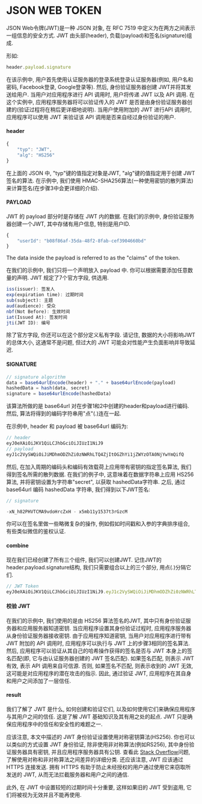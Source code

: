 # JSON WEB TOKEN

JSON Web令牌(JWT)是一种 JSON 对象, 在 RFC 7519 中定义为在两方之间表示一组信息的安全方式. JWT 由头部(header), 负载(payload)和签名(signature)组成. 

形如:

``` js
header.payload.signature
```

在该示例中, 用户首先使用认证服务器的登录系统登录认证服务器(例如, 用户名和密码, Facebook登录, Google登录等). 然后, 身份验证服务器创建 JWT并将其发送给用户. 当用户对应用程序进行 API 调用时, 用户将传递 JWT 以及 API 调用. 在这个实例中, 应用程序服务器将可以验证传入的 JWT 是否是由身份验证服务器创建的(验证过程将在稍后更详细地说明). 当用户使用附加的 JWT 进行API 调用时, 应用程序可以使用 JWT 来验证该 API 调用是否来自经过身份验证的用户. 

#### header

``` js
{
    "typ": "JWT",
    "alg": "HS256"
}
```

在上面的 JSON 中, "typ"键的值指定对象是JWT, "alg"键的值指定用于创建 JWT 签名的算法. 在示例中, 我们使用 HMAC-SHA256算法(一种使用密钥的散列算法)来计算签名(在步骤3中会更详细的介绍). 

####  PAYLOAD

JWT 的 payload 部分时是存储在 JWT 内的数据. 在我们的示例中, 身份验证服务器创建一个JWT, 其中存储有用户信息, 特别是用户ID. 

``` js
{
    "userId": "b08f86af-35da-48f2-8fab-cef3904660bd"
}
```

The data inside the payload is referred to as the "claims" of the token.

在我们的示例中, 我们只将一个声明放入 payload 中. 你可以根据需要添加任意数量的声明. JWT 规定了7个官方字段, 供选用. 

``` js
iss(issuer): 签发人
exp(expiration time): 过期时间
sub(subject): 主题
aud(audience): 受众
nbf(Not Before): 生效时间
iat(Issued At): 签发时间
jti(JWT ID): 编号
```

除了官方字段, 你还可以在这个部分定义私有字段. 请记住, 数据的大小将影响JWT的总体大小, 这通常不是问题, 但过大的 JWT 可能会对性能产生负面影响并导致延迟. 

#### SIGNATURE

``` js
// signature algorithm
data = base64urlEncode(header) + "." + base64urlEncode(payload)
hashedData = hash(data, secret)
signature = base64urlEncode(hashedData)
```

该算法所做的是 base64url 对在步骤1和2中创建的header和payload进行编码. 然后, 算法将得到的编码字符串用"点"(.)连在一起. 

在示例中, header 和 payload 被 base64url 编码为: 

``` js
// header
eyJ0eXAiOiJKV1QiLCJhbGciOiJIUzI1NiJ9
// payload
eyJ1c2VySWQiOiJiMDhmODZhZi0zNWRhLTQ4ZjItOGZhYi1jZWYzOTA0NjYwYmQifQ
```

然后, 在加入周期的编码头和编码有效载荷上应用带有密钥的指定签名算法, 我们得到签名所需的散列数据. 在我们的例子中, 这意味着在数据字符串上应用 HS256 算法, 并将密钥设置为字符串"secret", 以获取 hashedData字符串. 之后, 通过base64url 编码 hashedData 字符串, 我们得到以下JWT签名: 

``` js
// signature

-xN_h82PHVTCMA9vdoHrcZxH - x5mb11y1537t3rGzcM
```

你可以在签名里做一些略微复杂的操作, 例如假如时间戳和入参的字典排序组合, 有些类似微信的鉴权认证.

#### combine

现在我们已经创建了所有三个组件, 我们可以创建JWT. 记住JWT的header.payload.signature结构, 我们只需要组合以上的三个部分, 用点(.)分隔它们. 

``` js
// JWT Token
eyJ0eXAiOiJKV1QiLCJhbGciOiJIUzI1NiJ9.eyJ1c2VySWQiOiJiMDhmODZhZi0zNWRhLTQ4ZjItOGZhYi1jZWYzOTA0NjYwYmQifQ. - xN_h82PHVTCMA9vdoHrcZxH - x5mb11y1537t3rGzcM
```

#### 校验 JWT

在我们的示例中, 我们使用的是由 HS256 算法签名的JWT, 其中只有身份验证服务器和应用服务器知道密钥. 当应用程序设置其身份验证过程时, 应用程序服务器从身份验证服务器接收密钥. 由于应用程序知道密钥, 当用户对应用程序进行带有 JWT 附加的 API 调用时, 应用程序可以执行与 JWT 上的步骤3相同的签名算法. 然后, 应用程序可以验证从其自己的哈希操作获得的签名是否与 JWT 本身上的签名匹配(即, 它与由认证服务器创建的 JWT 签名匹配). 如果签名匹配, 则表示 JWT 有效, 表示 API 调用来自可信源. 否则, 如果签名不匹配, 则表示收到的 JWT 无效, 这可能是对应用程序的潜在攻击的指示. 因此, 通过验证 JWT, 应用程序在其自身和用户之间添加了一层信任. 

#### result

我们了解了 JWT 是什么, 如何创建和验证它们, 以及如何使用它们来确保应用程序与其用户之间的信任. 这是了解 JWT 基础知识及其有用之处的起点. JWT 只是确保应用程序中的信任和安全性的难题之一. 

应该注意, 本文中描述的 JWT 身份验证设置使用对称密钥算法(HS256). 你也可以以类似的方式设置 JWT 身份验证, 除非使用非对称算法(例如RS256), 其中身份验证服务器具有密钥, 并且应用程序服务器具有公钥. 查看此 [Stack Overflow](https://stackoverflow.com/questions/39239051/rs256-vs-hs256-whats-the-difference)问题, 了解使用对称和非对称算法之间差异的详细分类. 
还应该注意, JWT 应该通过 HTTPS 连接发送. 拥有 HTTPS 有助于防止未经授权的用户通过使用它来窃取所发送的 JWT, 从而无法拦截服务器和用户之间的通信. 

此外, 在 JWT 中设置较短的过期时间十分重要, 这样如果旧的 JWT 受到盗用, 它们将被视为无效并且不能再使用. 

